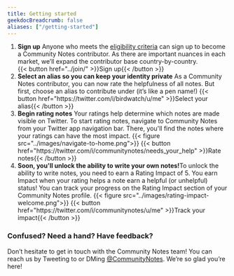 ```yaml
---
title: Getting started
geekdocBreadcrumb: false
aliases: ["/getting-started"]
---
```


1. <div><strong> Sign up</strong><label>
   Anyone who meets the <a href="../join/">eligibility criteria</a> can sign up to become a Community Notes contributor. As there are important nuances in each market, we’ll expand the contributor base country-by-country. 
   <br/>
   {{< button href="../join/" >}}Sign up{{< /button >}}
   </label>
      </div>

1. <div><strong> Select an alias so you can keep your identity private</strong><label>
   As a Community Notes contributor, you can now rate the helpfulness of all notes. But first, choose an alias to contribute under (it’s like a pen name!) 
   {{< button href="https://twitter.com/i/birdwatch/u/me" >}}Select your alias{{< /button >}}
   </label>
      </div>

1. <div><strong>Begin rating notes</strong><label>
   Your ratings help determine which notes are made visible on Twitter. To start rating notes, navigate to Community Notes from your Twitter app navigation bar. There, you'll find the notes where your ratings can have the most impact.
   {{< figure src="../images/navigate-to-home.png">}}
   {{< button href="https://twitter.com/i/communitynotes/needs_your_help" >}}Rate notes{{< /button >}}
     </label>
     </div>

1. <div><strong>Soon, you'll unlock the ability to write your own notes!</strong><label>To unlock the ability to write notes, you need to earn a Rating Impact of 5. You earn Impact when your rating helps a note earn a helpful (or unhelpful) status! You can track your progress on the Rating Impact section of your Community Notes profile.
   {{< figure src="../images/rating-impact-welcome.png">}}
   {{< button href="https://twitter.com/i/communitynotes/u/me" >}}Track your impact{{< /button >}}
   </label></div>

### Confused? Need a hand? Have feedback?

Don’t hesitate to get in touch with the Community Notes team! You can reach us by Tweeting to or DMing
[@CommunityNotes](https://twitter.com/communitynotes). We’re so glad you’re here!
